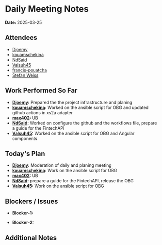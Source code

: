 # 
# # 
# Daily Meeting Notes

**Date:** 2025-03-25

## Attendees
- [Djoemy](https://github.com/Djoemy)
- [kouamschekina](https://github.com/kouamschekina)
- [NdSaid](https://github.com/NdSaid)
- [Valsuh45](https://github.com/Valsuh45)
- [francis-pouatcha](https://github.com/francis-pouatcha)
- [Stefan Weiss](https://github.com/swador)

## Work Performed So Far
- **[Djoemy](https://github.com/Djoemy):**   Prepared the the project infrastructure and planing
- **[kouamschekina](https://github.com/kouamschekina):** Worked on the ansible script for OBG and updated github actions in xs2a adapter
- **[max402](https://github.com/max402):** UB
- **[NdSaid](https://github.com/NdSaid):** Worked on configure the github and the workflows file, prepare a guide for the FintechAPI
- **[Valsuh45](https://github.com/Valsuh45):** Worked on the ansible script for OBG and Angular components

## Today's Plan
- **[Djoemy](https://github.com/Djoemy):** Moderation of daily and planing meeting
- **[kouamschekina](https://github.com/kouamschekina):** Work on the ansible script for OBG
- **[max402](https://github.com/max402):** UB
- **[NdSaid](https://github.com/NdSaid):** prepare a guide for the FintechAPI, release the OBG
- **[Valsuh45](https://github.com/Valsuh45):** Work on the ansible script for OBG

## Blockers / Issues
- **Blocker-1:** 

- **Blocker-2:** 

## Additional Notes
